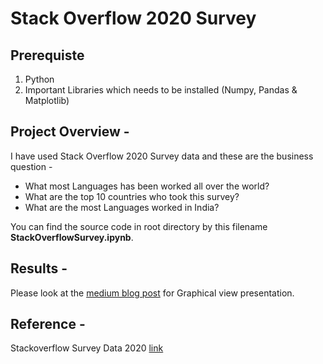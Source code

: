 # Stack Overflow 2020 Survey

## Prerequiste
1. Python
2. Important Libraries which needs to be installed (Numpy, Pandas & Matplotlib)

## Project Overview -
I have used Stack Overflow 2020 Survey data and these are the business question -

* What most Languages has been worked all over the world?
* What are the top 10 countries who took this survey?
* What are the most Languages worked in India?

You can find the source code in root directory by this filename **StackOverflowSurvey.ipynb**.

## Results -

Please look at the [medium blog post](https://pandeysoni.medium.com/stack-overflow-survey-data-2020-4fb247897707) for Graphical view presentation.

## Reference -

Stackoverflow Survey Data 2020 [link](https://insights.stackoverflow.com/survey)

